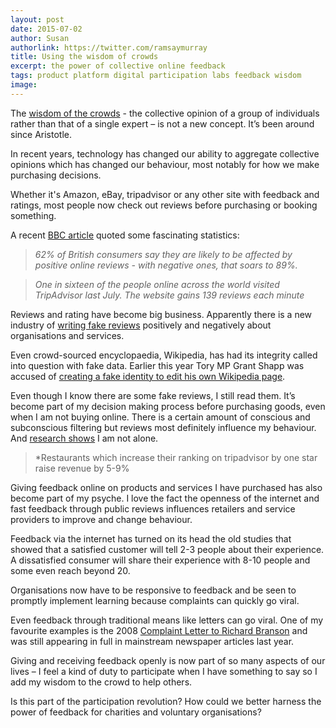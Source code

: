 ```yaml
---
layout: post
date: 2015-07-02
author: Susan
authorlink: https://twitter.com/ramsaymurray
title: Using the wisdom of crowds
excerpt: the power of collective online feedback
tags: product platform digital participation labs feedback wisdom
image: 
---
```

The [wisdom of the crowds](https://en.m.wikipedia.org/wiki/Wisdom_of_the_crowd) - the collective opinion of a group of individuals rather than that of a single expert – is not a new concept.  It’s been around since Aristotle.

In recent years, technology has changed our ability to aggregate collective opinions which has changed our behaviour, most notably for how we make purchasing decisions.

Whether it's Amazon, eBay, tripadvisor or any other site with feedback and ratings, most people now check out reviews before purchasing or booking something.

A recent [BBC article](http://www.bbc.co.uk/news/business-33205905) quoted some fascinating statistics:

> *62% of British consumers say they are likely to be affected by positive online reviews - with negative ones, that soars to 89%.*

> *One in sixteen of the people online across the world visited TripAdvisor last July. The website gains 139 reviews each minute*

Reviews and rating have become big business.  Apparently there is a new industry of [writing fake reviews](http://www.theguardian.com/money/2013/jan/26/fake-reviews-plague-consumer-websites) positively and negatively about organisations and services.

Even crowd-sourced encyclopaedia, Wikipedia, has had its integrity called into question with fake data.  Earlier this year Tory MP Grant Shapp was accused of [creating a fake identity to edit his own Wikipedia page](http://metro.co.uk/2015/04/22/tory-mp-accused-of-creating-fake-online-identity-to-edit-his-own-wikipedia-page-5161085/).

Even though I know there are some fake reviews, I still read them.  It’s become part of my decision making process before purchasing goods, even when I am not buying online. There is a certain amount of conscious and subconscious filtering but reviews most definitely influence my behaviour. And [research shows](http://www.bbc.co.uk/news/business-33205905) I am not alone.

> *Restaurants which increase their ranking on tripadvisor by one star raise revenue by 5-9%

Giving feedback online on products and services I have purchased has also become part of my psyche.  I love the fact the openness of the internet and fast feedback through public reviews influences retailers and service providers to improve and change behaviour.

Feedback via the internet has turned on its head the old studies that showed  that a satisfied customer will tell 2-3 people about their experience. A dissatisfied consumer will share their experience  with 8-10 people and some even reach beyond 20.

Organisations now have to be responsive to feedback and be seen to promptly implement learning because complaints can quickly go viral.

Even feedback through traditional means like letters can go viral.  One of my favourite examples is the 2008 [Complaint Letter to Richard Branson](http://www.telegraph.co.uk/travel/travelnews/4344890/Virgin-the-worlds-best-passenger-complaint-letter.html) and was still appearing in full in mainstream newspaper articles last year.
 
Giving and receiving feedback openly is now part of so many aspects of our lives – I feel a kind of duty to participate when I have something to say so I add my wisdom to the crowd to help others.  

Is this part of the participation revolution?  How could we better harness the power of feedback for charities and voluntary organisations?
